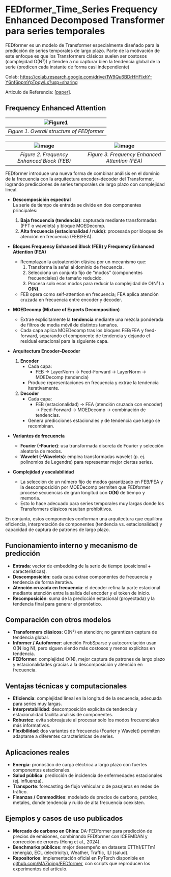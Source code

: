 # FEDformer_Time_Series Frequency Enhanced Decomposed Transformer para series temporales
FEDformer es un modelo de Transformer especialmente diseñado para la predicción de series temporales de largo plazo. Parte de la motivación de este enfoque es que los Transformers clásicos suelen ser costosos (complejidad O(N²)) y tienden a no capturar bien la tendencia global de la serie (predicen cada instante de forma casi independiente)

Colab: https://colab.research.google.com/drive/1W9Qu6BDrHHFIxhY-Y6nf6ppmYpTpqwLx?usp=sharing

Articulo de Referencia: [[paper](https://arxiv.org/abs/2201.12740)]. 

## Frequency Enhanced Attention
|![Figure1](https://user-images.githubusercontent.com/44238026/171341166-5df0e915-d876-481b-9fbe-afdb2dc47507.png)|
|:--:| 
| *Figure 1. Overall structure of FEDformer* |

|![image](https://user-images.githubusercontent.com/44238026/171343471-7dd079f3-8e0e-442b-acc1-d406d4a3d86a.png) | ![image](https://user-images.githubusercontent.com/44238026/171343510-a203a1a1-db78-4084-8c36-62aa0c6c7ffe.png)
|:--:|:--:|
| *Figure 2. Frequency Enhanced Block (FEB)* | *Figure 3. Frequency Enhanced Attention (FEA)* |


FEDformer introduce una nueva forma de combinar análisis en el dominio de la frecuencia con la arquitectura encoder–decoder del Transformer, logrando predicciones de series temporales de largo plazo con complejidad lineal.

- **Descomposición espectral**  
  La serie de tiempo de entrada se divide en dos componentes principales:
  1. **Baja frecuencia (tendencia)**: capturada mediante transformadas (FFT o wavelets) y bloque MOEDecomp.  
  2. **Alta frecuencia (estacionalidad / ruido)**: procesada por bloques de atención en frecuencia (FEB/FEA).

- **Bloques Frequency Enhanced Block (FEB) y Frequency Enhanced Attention (FEA)**  
  - Reemplazan la auto­atención clásica por un mecanismo que:  
    1. Transforma la señal al dominio de frecuencia.  
    2. Selecciona un conjunto fijo de “modos” (componentes frecuenciales) de tamaño reducido.  
    3. Procesa solo esos modos para reducir la complejidad de O(N²) a **O(N)**.  
  - FEB opera como self-attention en frecuencia; FEA aplica atención cruzada en frecuencia entre encoder y decoder.

- **MOEDecomp (Mixture of Experts Decomposition)**  
  - Extrae explícitamente la **tendencia** mediante una mezcla ponderada de filtros de media móvil de distintos tamaños.  
  - Cada capa aplica MOEDecomp tras los bloques FEB/FEA y feed-forward, separando el componente de tendencia y dejando el residual estacional para la siguiente capa.

- **Arquitectura Encoder–Decoder**  
  1. **Encoder**  
     - Cada capa:  
       - FEB → LayerNorm → Feed-Forward → LayerNorm → MOEDecomp (tendencia)  
     - Produce representaciones en frecuencia y extrae la tendencia iterativamente.  
  2. **Decoder**  
     - Cada capa:  
       - FEB (estacionalidad) → FEA (atención cruzada con encoder) → Feed-Forward → MOEDecomp → combinación de tendencias.  
     - Genera predicciones estacionales y de tendencia que luego se recombinan.

- **Variantes de frecuencia**  
  - **Fourier (–Fourier)**: usa transformada discreta de Fourier y selección aleatoria de modos.  
  - **Wavelet (–Wavelets)**: emplea transformadas wavelet (p. ej. polinomios de Legendre) para representar mejor ciertas series.

- **Complejidad y escalabilidad**  
  - La selección de un número fijo de modos garantizado en FEB/FEA y la descomposición por MOEDecomp permiten que FEDformer procese secuencias de gran longitud con **O(N)** de tiempo y memoria.  
  - Esto lo hace adecuado para series temporales muy largas donde los Transformers clásicos resultan prohibitivos.

En conjunto, estos componentes conforman una arquitectura que equilibra eficiencia, interpretación de componentes (tendencia vs. estacionalidad) y capacidad de captura de patrones de largo plazo.  
## Funcionamiento interno y mecanismo de predicción
- **Entrada**: vector de embedding de la serie de tiempo (posicional + características).  
- **Descomposición**: cada capa extrae componentes de frecuencia y tendencia de forma iterativa.  
- **Atención cruzada en frecuencia**: el decoder refina la parte estacional mediante atención entre la salida del encoder y el token de inicio.  
- **Recomposición**: suma de la predicción estacional (proyectada) y la tendencia final para generar el pronóstico.

## Comparación con otros modelos
- **Transformers clásicos**: O(N²) en atención; no garantizan captura de tendencia global.  
- **Informer / Autoformer**: atención ProbSparse y autocorrelación usan O(N log N), pero siguen siendo más costosos y menos explícitos en tendencia.  
- **FEDformer**: complejidad O(N), mejor captura de patrones de largo plazo y estacionalidades gracias a la descomposición y atención en frecuencia.

## Ventajas técnicas y computacionales
- **Eficiencia**: complejidad lineal en la longitud de la secuencia, adecuada para series muy largas.  
- **Interpretabilidad**: descomposición explícita de tendencia y estacionalidad facilita análisis de componentes.  
- **Robustez**: evita sobreajuste al procesar solo los modos frecuenciales más informativos.  
- **Flexibilidad**: dos variantes de frecuencia (Fourier y Wavelet) permiten adaptarse a diferentes características de series.

## Aplicaciones reales
- **Energía**: pronóstico de carga eléctrica a largo plazo con fuertes componentes estacionales.  
- **Salud pública**: predicción de incidencia de enfermedades estacionales (ej. influenza).  
- **Transporte**: forecasting de flujo vehicular o de pasajeros en redes de tráfico.  
- **Finanzas / Commodities**: modelado de precios de carbono, petróleo, metales, donde tendencia y ruido de alta frecuencia coexisten.

## Ejemplos y casos de uso publicados
- **Mercado de carbono en China**: DA-FEDformer para predicción de precios de emisiones, combinando FEDformer con ICEEMDAN y corrección de errores (Hong et al., 2024).  
- **Benchmarks públicos**: mejor desempeño en datasets ETTh1/ETTm1 (energía), ECL (electricity), Weather, Traffic, ILI (salud).  
- **Repositorios**: implementación oficial en PyTorch disponible en [github.com/MAZiqing/FEDformer](https://github.com/MAZiqing/FEDformer), con scripts que reproducen los experimentos del artículo.
